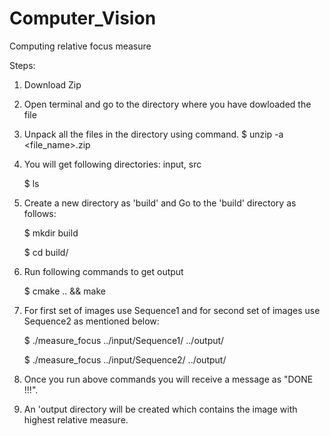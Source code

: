 # Computer_Vision
Computing relative focus measure

Steps:
1. Download Zip 
2. Open terminal and go to the directory where you have dowloaded the file
3. Unpack all the files in the directory using command.
   $ unzip -a <file_name>.zip
4. You will get following directories: input, src

   $ ls
5. Create a new directory as 'build' and Go to the 'build' directory as follows:

   $ mkdir build
   
   $ cd build/
6. Run following commands to get output

   $ cmake .. && make
8. For first set of images use Sequence1 and for second set of images 
   use Sequence2 as mentioned below:
   
   $ ./measure_focus ../input/Sequence1/ ../output/

   $ ./measure_focus ../input/Sequence2/ ../output/
11. Once you run above commands you will receive a message as "DONE !!!".
12. An 'output directory will be created which contains the image with highest relative measure.


